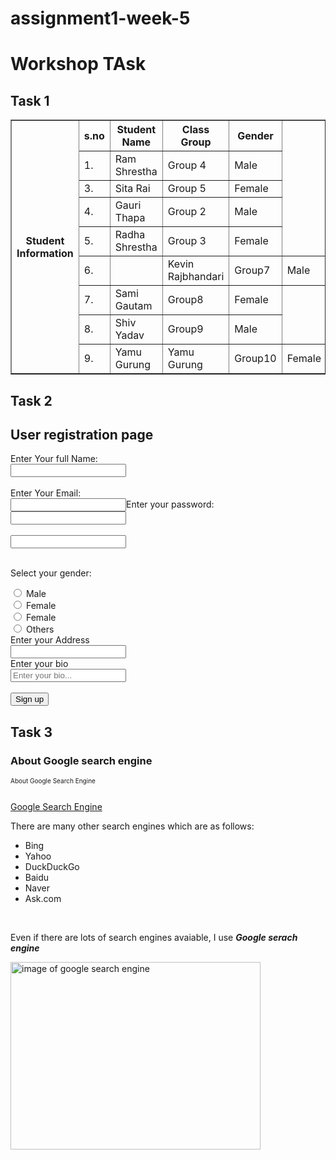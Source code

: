 # assignment1-week-5
<html lang-ën">
<head>
    <meta charset-"UTF_8">
    <meta http-equiv="X-UA-Compatible" content-ÏE-edge">
    <meta name="viewpoint" content="width-device-width, initial-scale--1.0">
    <meta name="keywords" content="Prabesh Sigdel">
    <meta name="description" content="week 4 meta tag">
    <title>WORKSHOP 4</title>
</head>
<body>
    <h1>Workshop TAsk</h1>
    <h2>Task 1</h2>
    <table border="1" cellspacing="0">
        <tr>
            <th rowspan="11">Student Information</th>
            <th>s.no</th>
            <th>Student Name</th>
            <th>Class Group</th>
            <th>Gender</th>
        </tr>
        <tr>
            <td>1.</td>
            <td>Ram Shrestha</td>
            <td>Group 4</td>
            <td>Male</td>
        </tr>
        <tr>
            <td>3.</td>
            <td>Sita Rai</td>
            <td>Group 5</td>
            <td>Female</td>
        </tr>
        <tr>
            <td>4.</td>
            <td>Gauri Thapa</td>
            <td>Group 2</td>
            <td>Male</td>
        </tr>
        <tr>
            <td>5.</td>
            <td>Radha Shrestha</td>
            <td>Group 3</td>
            <td>Female</td>
        </tr>
        <tr>
            <td>6.<td>
            <td>Kevin Rajbhandari</td>
            <td>Group7</td>
            <td>Male</td>
            </tr>
        <tr>
            <td>7.</td>
            <td>Sami Gautam</td>
            <td>Group8</td>
            <td>Female</td>
        </tr>
        <tr>
            <td>8.</td>
            <td>Shiv Yadav</td>
            <td>Group9</td>
            <td>Male</td>
        </tr>
        <tr>
            <td>9.</td>
            <td>Yamu Gurung</td>
            <td>Yamu Gurung</td>
            <td>Group10</td>
            <td>Female</td>
        </tr>
    </table>
    <h2>Task 2</h2>
    <h2>User registration page</h2>
    <form>
        <label>Enter Your full Name:</label><br>
        <input type="text"><br><br>
        <label>Enter Your Email:</label><br>
        <input>Enter your password:</label><br>
        <input types="password"><br><br>
        <input type="password"><br><br>
        <p>Select your gender:</p>
        <input type="radio">
        <label>Male</label><br>
        <input type="radio">
        <label>Female</label><br>
        <input type="radio">
        <label>Female</label><br>
        <input type="radio">
        <label>Others</label><br>
        <label>Enter your Address</label><br>
        <input type="text"><br>
        <label>Enter your bio</label><br>
        <input type="text" placeholder="Enter your bio..."><br><br>
        <input type="button" value="Sign up">
        </form>
        <h2>Task 3</h2>
        <h3>About Google search engine</h3>
        <p style="font-size: 10px;">About Google Search Engine</p><br>
        <a href="https://www.google.com/">Google Search Engine</a><br>
        <p>There are many other search engines which are as follows:</p>
        <ul>
            <li>Bing</li>
            <li>Yahoo</li>
            <li>DuckDuckGo</li>
            <li>Baidu</li>
            <li>Naver</li>
            <li>Ask.com</li>
        </ul><br>
        <p>Even if there are lots of search engines avaiable, I use <strong><em>Google serach engine</em></strong></p>
        <img height="300" width="400" src="Google.png" alt="image of google search engine">
    </body>
        </html>

        
